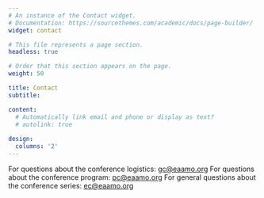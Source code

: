 ```yaml
---
# An instance of the Contact widget.
# Documentation: https://sourcethemes.com/academic/docs/page-builder/
widget: contact

# This file represents a page section.
headless: true

# Order that this section appears on the page.
weight: 50

title: Contact
subtitle:

content:
  # Automatically link email and phone or display as text?
  # autolink: true
  
design:
  columns: '2'
---
```


For questions about the conference logistics: gc@eaamo.org
For questions about the conference program: pc@eaamo.org
For general questions about the conference series: ec@eaamo.org
